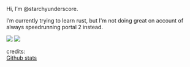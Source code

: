 Hi, I’m @starchyunderscore.

I’m currently trying to learn rust, but I'm not doing great on account of always speedrunning portal 2 instead.

<img src="https://github-readme-stats.vercel.app/api/?username=starchyunderscore&layout=compact&theme=vision-friendly-dark&show_icons=true">

<img src="https://github-readme-stats.vercel.app/api/top-langs/?username=starchyunderscore&layout=compact&theme=vision-friendly-dark&langs_count=20">

credits:  
<a href="https://github.com/anuraghazra/github-readme-stats">Github stats</a>
